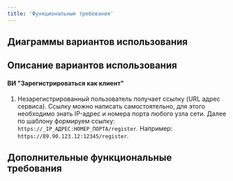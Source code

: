 ```yaml
---
title: 'Функциональные требования'
---
```


## Диаграммы вариантов использования

## Описание вариантов использования
#### ВИ "Зарегистрироваться как клиент"
1. Незарегистрированный пользователь получает ссылку (URL адрес сервиса). Ссылку можно написать самостоятельно, для этого необходимо знать IP-адрес и номера порта любого узла сети. Далее по шаблону формируем ссылку: `https://_IP_АДРЕС:НОМЕР_ПОРТА/register`. Например: `https://89.90.123.12:12345/register`.

## Дополнительные функциональные требования
